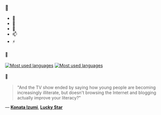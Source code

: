### 👋

- 🔭
- 🌱
- 💬
- 📫
- ⚡

#### 🧏

[![Most used languages](https://github-readme-stats-aynah.vercel.app/api/top-langs/?username=aynh&theme=solarized-dark&langs_count=6&layout=compact&hide_title=true)](https://github.com/anuraghazra/github-readme-stats#gh-dark-mode-only)
[![Most used languages](https://github-readme-stats-aynah.vercel.app/api/top-langs/?username=aynh&theme=solarized-light&langs_count=6&layout=compact&hide_title=true)](https://github.com/anuraghazra/github-readme-stats#gh-light-mode-only)

#### 💬

> "And the TV show ended by saying how young people are becoming increasingly illiterate, but doesn't browsing the Internet and blogging actually improve your literacy?"

&mdash; [**Konata Izumi**](https://myanimelist.net/character.php?q=Konata%20Izumi&cat=character), [**Lucky Star**](https://myanimelist.net/search/all?q=Lucky%20Star&cat=all)
